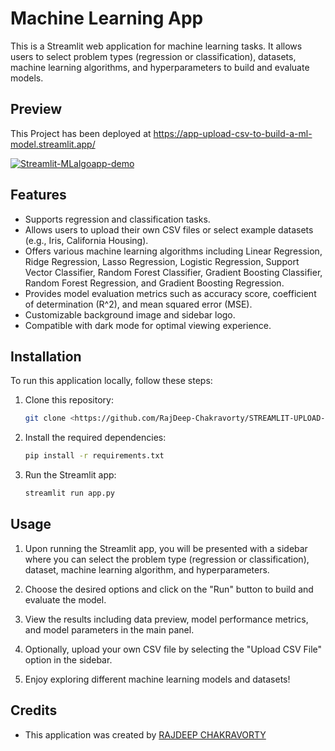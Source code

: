# Machine Learning App

This is a Streamlit web application for machine learning tasks. It allows users to select problem types (regression or classification), datasets, machine learning algorithms, and hyperparameters to build and evaluate models.

## Preview
This Project has been deployed at https://app-upload-csv-to-build-a-ml-model.streamlit.app/

<a href="https://ibb.co/Yytc93G"><img src="https://i.ibb.co/Yytc93G/Streamlit-MLalgoapp-demo.gif" alt="Streamlit-MLalgoapp-demo" border="0"></a>

## Features

- Supports regression and classification tasks.
- Allows users to upload their own CSV files or select example datasets (e.g., Iris, California Housing).
- Offers various machine learning algorithms including Linear Regression, Ridge Regression, Lasso Regression, Logistic Regression, Support Vector Classifier, Random Forest Classifier, Gradient Boosting Classifier, Random Forest Regression, and Gradient Boosting Regression.
- Provides model evaluation metrics such as accuracy score, coefficient of determination (R^2), and mean squared error (MSE).
- Customizable background image and sidebar logo.
- Compatible with dark mode for optimal viewing experience.

## Installation

To run this application locally, follow these steps:

1. Clone this repository:

   ```bash
   git clone <https://github.com/RajDeep-Chakravorty/STREAMLIT-UPLOAD-CSV-TO-BUILD-A-ML-MODEL>
   ```

2. Install the required dependencies:

   ```bash
   pip install -r requirements.txt
   ```

3. Run the Streamlit app:

   ```bash
   streamlit run app.py
   ```

## Usage

1. Upon running the Streamlit app, you will be presented with a sidebar where you can select the problem type (regression or classification), dataset, machine learning algorithm, and hyperparameters.

2. Choose the desired options and click on the "Run" button to build and evaluate the model.

3. View the results including data preview, model performance metrics, and model parameters in the main panel.

4. Optionally, upload your own CSV file by selecting the "Upload CSV File" option in the sidebar.

5. Enjoy exploring different machine learning models and datasets!

## Credits

- This application was created by [RAJDEEP CHAKRAVORTY](https://github.com/RajDeep-Chakravorty)

